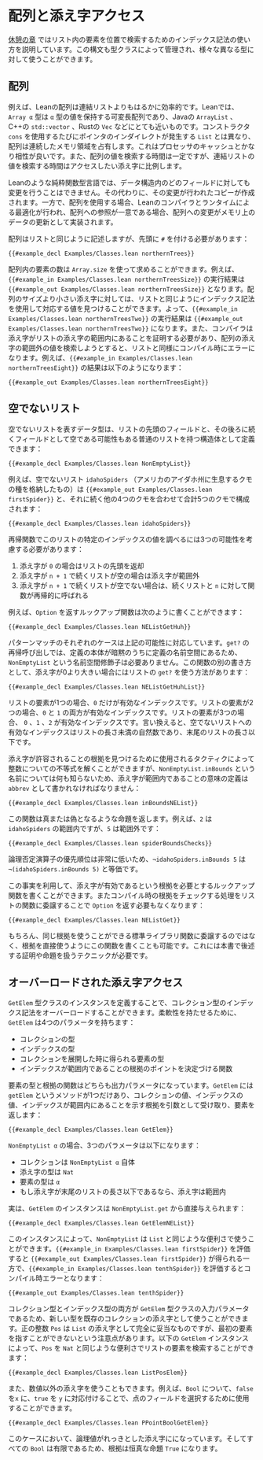<!--
# Arrays and Indexing
-->

# 配列と添え字アクセス

<!--
The [Interlude](../props-proofs-indexing.md) describes how to use indexing notation in order to look up entries in a list by their position.
This syntax is also governed by a type class, and it can be used for a variety of different types.
-->

[休憩の章](../props-proofs-indexing.md) ではリスト内の要素を位置で検索するためのインデックス記法の使い方を説明しています。この構文も型クラスによって管理され、様々な異なる型に対して使うことができます。

<!--
## Arrays
-->

## 配列

<!--
For instance, Lean arrays are much more efficient than linked lists for most purposes.
In Lean, the type `Array α` is a dynamically-sized array holding values of type `α`, much like a Java `ArrayList`, a C++ `std::vector`, or a Rust `Vec`.
Unlike `List`, which has a pointer indirection on each use of the `cons` constructor, arrays occupy a contiguous region of memory, which is much better for processor caches.
Also, looking up a value in an array takes constant time, while lookup in a linked list takes time proportional to the index being accessed.
-->

例えば、Leanの配列は連結リストよりもはるかに効率的です。Leanでは、`Array α` 型は `α` 型の値を保持する可変長配列であり、Javaの `ArrayList` 、C++の `std::vector` 、Rustの `Vec` などにとても近いものです。コンストラクタ `cons` を使用するたびにポインタのインダイレクトが発生する `List` とは異なり、配列は連続したメモリ領域を占有します。これはプロセッサのキャッシュとかなり相性が良いです。また、配列の値を検索する時間は一定ですが、連結リストの値を検索する時間はアクセスしたい添え字に比例します。

<!--
In pure functional languages like Lean, it is not possible to mutate a given position in a data structure.
Instead, a copy is made that has the desired modifications.
When using an array, the Lean compiler and runtime contain an optimization that can allow modifications to be implemented as mutations behind the scenes when there is only a single unique reference to an array.
-->

Leanのような純粋関数型言語では、データ構造内のどのフィールドに対しても変更を行うことはできません。その代わりに、その変更が行われたコピーが作成されます。一方で、配列を使用する場合、Leanのコンパイラとランタイムによる最適化が行われ、配列への参照が一意である場合、配列への変更がメモリ上のデータの更新として実装されます。

<!--
Arrays are written similarly to lists, but with a leading `#`:
-->

配列はリストと同じように記述しますが、先頭に `#` を付ける必要があります：

```lean
{{#example_decl Examples/Classes.lean northernTrees}}
```
<!--
The number of values in an array can be found using `Array.size`.
For instance, `{{#example_in Examples/Classes.lean northernTreesSize}}` evaluates to `{{#example_out Examples/Classes.lean northernTreesSize}}`.
For indices that are smaller than an array's size, indexing notation can be used to find the corresponding value, just as with lists.
That is, `{{#example_in Examples/Classes.lean northernTreesTwo}}` evaluates to `{{#example_out Examples/Classes.lean northernTreesTwo}}`.
Similarly, the compiler requires a proof that an index is in bounds, and attempting to look up a value outside the bounds of the array results in a compile-time error, just as with lists.
For instance, `{{#example_in Examples/Classes.lean northernTreesEight}}` results in:
-->

配列内の要素の数は `Array.size` を使って求めることができます。例えば、`{{#example_in Examples/Classes.lean northernTreesSize}}` の実行結果は `{{#example_out Examples/Classes.lean northernTreesSize}}` となります。配列のサイズより小さい添え字に対しては、リストと同じようにインデックス記法を使用して対応する値を見つけることができます。よって、`{{#example_in Examples/Classes.lean northernTreesTwo}}` の実行結果は `{{#example_out Examples/Classes.lean northernTreesTwo}}` になります。また、コンパイラは添え字がリストの添え字の範囲内にあることを証明する必要があり、配列の添え字の範囲外の値を検索しようとすると、リストと同様にコンパイル時にエラーになります。例えば、`{{#example_in Examples/Classes.lean northernTreesEight}}` の結果は以下のようになります：

```output error
{{#example_out Examples/Classes.lean northernTreesEight}}
```

<!--
## Non-Empty Lists
-->

## 空でないリスト

<!--
A datatype that represents non-empty lists can be defined as a structure with a field for the head of the list and a field for the tail, which is an ordinary, potentially empty list:
-->

空でないリストを表すデータ型は、リストの先頭のフィールドと、その後ろに続くフィールドとして空である可能性もある普通のリストを持つ構造体として定義できます：

```lean
{{#example_decl Examples/Classes.lean NonEmptyList}}
```
<!--
For example, the non-empty list `idahoSpiders` (which contains some spider species native to the US state of Idaho) consists of `{{#example_out Examples/Classes.lean firstSpider}}` followed by four other spiders, for a total of five spiders:
-->

例えば、空でないリスト `idahoSpiders` （アメリカのアイダホ州に生息するクモの種を格納したもの）は `{{#example_out Examples/Classes.lean firstSpider}}` と、それに続く他の4つのクモを合わせて合計5つのクモで構成されます：

```lean
{{#example_decl Examples/Classes.lean idahoSpiders}}
```

<!--
Looking up the value at a specific index in this list with a recursive function should consider three possibilities:
-->

再帰関数でこのリストの特定のインデックスの値を調べるには3つの可能性を考慮する必要があります：

 <!--
 1. The index is `0`, in which case the head of the list should be returned.
 2. The index is `n + 1` and the tail is empty, in which case the index is out of bounds.
 3. The index is `n + 1` and the tail is non-empty, in which case the function can be called recursively on the tail and `n`.
-->
 1. 添え字が `0` の場合はリストの先頭を返却
 2. 添え字が `n + 1` で続くリストが空の場合は添え字が範囲外
 3. 添え字が `n + 1` で続くリストが空でない場合は、続くリストと `n` に対して関数が再帰的に呼ばれる

<!--
For example, a lookup function that returns an `Option` can be written as follows:
-->

例えば、`Option` を返すルックアップ関数は次のように書くことができます：

```lean
{{#example_decl Examples/Classes.lean NEListGetHuh}}
```
<!--
Each case in the pattern match corresponds to one of the possibilities above.
The recursive call to `get?` does not require a `NonEmptyList` namespace qualifier because the body of the definition is implicitly in the definition's namespace.
Another way to write this function uses `get?` for lists when the index is greater than zero:
-->

パターンマッチのそれぞれのケースは上記の可能性に対応しています。`get?` の再帰呼び出しでは、定義の本体が暗黙のうちに定義の名前空間にあるため、`NonEmptyList` という名前空間修飾子は必要ありません。この関数の別の書き方として、添え字が0より大きい場合にはリストの `get?` を使う方法があります：

```lean
{{#example_decl Examples/Classes.lean NEListGetHuhList}}
```

<!--
If the list contains one entry, then only `0` is a valid index.
If it contains two entries, then both `0` and `1` are valid indices.
If it contains three entries, then `0`, `1`, and `2` are valid indices.
In other words, the valid indices into a non-empty list are natural numbers that are strictly less than the length of the list, which are less than or equal to the length of the tail.
-->

リストの要素が1つの場合、`0` だけが有効なインデックスです。リストの要素が2つの場合、`0` と `1` の両方が有効なインデックスです。リストの要素が3つの場合、 `0` 、`1` 、`2` が有効なインデックスです。言い換えると、空でないリストへの有効なインデックスはリストの長さ未満の自然数であり、末尾のリストの長さ以下です。

<!--
The definition of what it means for an index to be in bounds should be written as an `abbrev` because the tactics used to find evidence that indices are acceptable are able to solve inequalities of numbers, but they don't know anything about the name `NonEmptyList.inBounds`:
-->

添え字が許容されることの根拠を見つけるために使用されるタクティクによって整数についての不等式を解くことができますが、`NonEmptyList.inBounds` という名前については何も知らないため、添え字が範囲内であることの意味の定義は `abbrev` として書かれなければなりません：

```lean
{{#example_decl Examples/Classes.lean inBoundsNEList}}
```
<!--
This function returns a proposition that might be true or false.
For instance, `2` is in bounds for `idahoSpiders`, while `5` is not:
-->

この関数は真または偽となるような命題を返します。例えば、`2` は `idahoSpiders` の範囲内ですが、`5` は範囲外です：

```leantac
{{#example_decl Examples/Classes.lean spiderBoundsChecks}}
```
<!--
The logical negation operator has a very low precedence, which means that `¬idahoSpiders.inBounds 5` is equivalent to `¬(idahoSpiders.inBounds 5)`.
-->

論理否定演算子の優先順位は非常に低いため、`¬idahoSpiders.inBounds 5` は `¬(idahoSpiders.inBounds 5)` と等価です。

<!--
This fact can be used to write a lookup function that requires evidence that the index is valid, and thus need not return `Option`, by delegating to the version for lists that checks the evidence at compile time:
-->

この事実を利用して、添え字が有効であるという根拠を必要とするルックアップ関数を書くことができます。またコンパイル時の根拠をチェックする処理をリストの関数に委譲することで `Option` を返す必要もなくなります：

```lean
{{#example_decl Examples/Classes.lean NEListGet}}
```
<!--
It is, of course, possible to write this function to use the evidence directly, rather than delegating to a standard library function that happens to be able to use the same evidence.
This requires techniques for working with proofs and propositions that are described later in this book.
-->

もちろん、同じ根拠を使うことができる標準ライブラリ関数に委譲するのではなく、根拠を直接使うようにこの関数を書くことも可能です。これには本書で後述する証明や命題を扱うテクニックが必要です。

<!--
## Overloading Indexing
-->

## オーバーロードされた添え字アクセス

<!--
Indexing notation for a collection type can be overloaded by defining an instance of the `GetElem` type class.
For the sake of flexiblity, `GetElem` has four parameters:
-->

`GetElem` 型クラスのインスタンスを定義することで、コレクション型のインデックス記法をオーバーロードすることができます。柔軟性を持たせるために、`GetElem` は4つのパラメータを持ちます：

 <!--
 * The type of the collection
 * The type of the index
 * The type of elements that are extracted from the collection
 * A function that determines what counts as evidence that the index is in bounds
-->
 * コレクションの型
 * インデックスの型
 * コレクションを展開した時に得られる要素の型
 * インデックスが範囲内であることの根拠のポイントを決定づける関数

<!--
The element type and the evidence function are both output parameters.
`GetElem` has a single method, `getElem`, which takes a collection value, an index value, and evidence that the index is in bounds as arguments, and returns an element:
-->

要素の型と根拠の関数はどちらも出力パラメータになっています。`GetElem` には `getElem` というメソッドが1つだけあり、コレクションの値、インデックスの値、インデックスが範囲内にあることを示す根拠を引数として受け取り、要素を返します：

```lean
{{#example_decl Examples/Classes.lean GetElem}}
```
 
<!--
In the case of `NonEmptyList α`, these parameters are:
-->

`NonEmptyList α` の場合、3つのパラメータは以下になります：

 <!--
 * The collection is `NonEmptyList α`
 * Indices have type `Nat`
 * The type of elements is `α`
 * An index is in bounds if it is less than or equal to the length of the tail
-->
 * コレクションは `NonEmptyList α` 自体
 * 添え字の型は `Nat`
 * 要素の型は `α`
 * もし添え字が末尾のリストの長さ以下であるなら、添え字は範囲内

<!--
In fact, the `GetElem` instance can delegate directly to `NonEmptyList.get`:
-->

実は、`GetElem` のインスタンスは `NonEmptyList.get` から直接与えられます：

```lean
{{#example_decl Examples/Classes.lean GetElemNEList}}
```
<!--
With this instance, `NonEmptyList` becomes just as convenient to use as `List`.
Evaluating `{{#example_in Examples/Classes.lean firstSpider}}` yields `{{#example_out Examples/Classes.lean firstSpider}}`, while `{{#example_in Examples/Classes.lean tenthSpider}}` leads to the compile-time error:
-->

このインスタンスによって、`NonEmptyList` は `List` と同じような便利さで使うことができます。`{{#example_in Examples/Classes.lean firstSpider}}` を評価すると `{{#example_out Examples/Classes.lean firstSpider}}` が得られる一方で、`{{#example_in Examples/Classes.lean tenthSpider}}` を評価するとコンパイル時エラーとなります：

```output error
{{#example_out Examples/Classes.lean tenthSpider}}
```

<!--
Because both the collection type and the index type are input parameters to the `GetElem` type class, new types can be used to index into existing collections.
The positive number type `Pos` is a perfectly reasonable index into a `List`, with the caveat that it cannot point at the first entry.
The follow instance of `GetElem` allows `Pos` to be used just as conveniently as `Nat` to find a list entry:
-->

コレクション型とインデックス型の両方が `GetElem` 型クラスの入力パラメータであるため、新しい型を既存のコレクションの添え字として使うことができます。正の整数 `Pos` は `List` の添え字として完全に妥当なものですが、最初の要素を指すことができないという注意点があります。以下の `GetElem` インスタンスによって、`Pos` を `Nat` と同じような便利さでリストの要素を検索することができます：

```lean
{{#example_decl Examples/Classes.lean ListPosElem}}
```

<!--
Indexing can also make sense for non-numeric indices.
For example, `Bool` can be used to select between the fields in a point, with `false` corresponding to `x` and `true` corresponding to `y`:
-->

また、数値以外の添え字を使うこともできます。例えば、`Bool` について、`false` を`x` に、`true` を `y` に対応付けることで、点のフィールドを選択するために使用することができます。

```lean
{{#example_decl Examples/Classes.lean PPointBoolGetElem}}
```
<!--
In this case, both Booleans are valid indices.
Because every possible `Bool` is in bounds, the evidence is simply the true proposition `True`.
-->

このケースにおいて、論理値がれっきとした添え字にになっています。そしてすべての `Bool` は有限であるため、根拠は恒真な命題 `True` になります。
